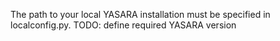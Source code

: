 The path to your local YASARA installation must be specified in localconfig.py.
TODO: define required YASARA version
